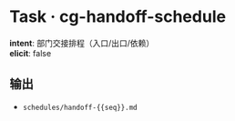 # Task · cg-handoff-schedule

**intent**: 部门交接排程（入口/出口/依赖）  
**elicit**: false

## 输出

- `schedules/handoff-{{seq}}.md`
